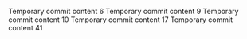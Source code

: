 Temporary commit content 6
Temporary commit content 9
Temporary commit content 10
Temporary commit content 17
Temporary commit content 41
